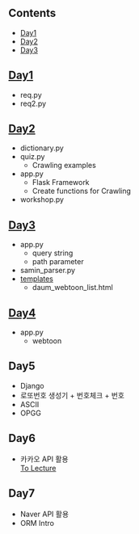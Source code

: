 ## Contents
- [Day1](#day1) 
- [Day2](#day2)
- [Day3](#day3)

## [Day1](/Day1)
- req.py
- req2.py
## [Day2](/Day2)
- dictionary.py
- quiz.py
  - Crawling examples
- app.py
  - Flask Framework
  - Create functions for Crawling 
- workshop.py

## [Day3](/Day3)
- app.py
    - query string
    - path parameter
- samin_parser.py
- [templates](/Day3/tempaltes)
    - daum_webtoon_list.html

## [Day4](/Day4)
- app.py
    - webtoon
## Day5
- Django<br>
- 로또번호 생성기 + 번호체크 + 번호<br>
- ASCII<br>
- OPGG <br>

## Day6
- 카카오 API 활용<br>
[To Lecture](https://github.com/jkim0715/TIL/tree/master/Python)

## Day7
- Naver API 활용<br>
- ORM Intro